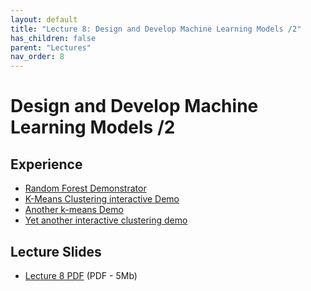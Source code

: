 ```yaml
---
layout: default
title: "Lecture 8: Design and Develop Machine Learning Models /2"
has_children: false
parent: "Lectures"
nav_order: 8
---
```


# Design and Develop Machine Learning Models /2

## Experience

- [Random Forest Demonstrator](https://cs.stanford.edu/~karpathy/svmjs/demo/demoforest.html)
- [K-Means Clustering interactive Demo](https://www.naftaliharris.com/blog/visualizing-k-means-clustering/)
- [Another k-means Demo](http://alekseynp.com/viz/k-means.html)
- [Yet another interactive clustering demo](https://jydelort.appspot.com/resources/figue/demo.html)

## Lecture Slides

- [Lecture 8 PDF]({{site.baseurl}}/assets/slides/ML4D-L8-2324.pdf) (PDF - 5Mb)
